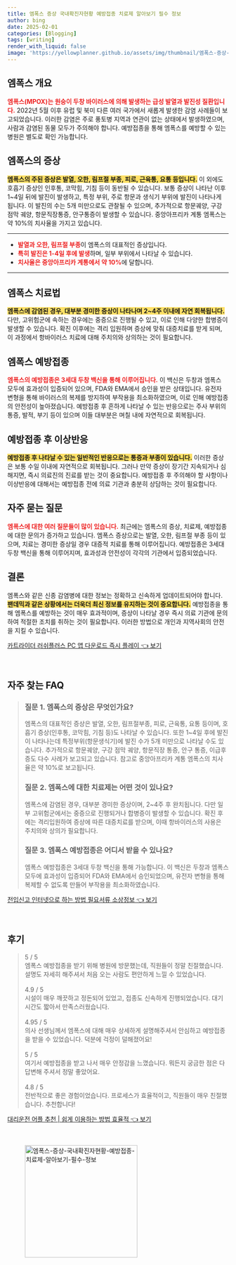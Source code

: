 ```yaml
---
title: 엠폭스 증상 국내확진자현황 예방접종 치료제 알아보기 필수 정보
author: bing
date: 2025-02-01
categories: [Blogging]
tags: [writing]
render_with_liquid: false
image: 'https://yellowplanner.github.io/assets/img/thumbnail/엠폭스-증상-국내확진자현황-예방접종-치료제-알아보기-필수-정보.webp'
---
```



<h2 id='엠폭스 개요'>엠폭스 개요</h2>

<p><b><span style="color: #ee2323;">엠폭스(MPOX)는 원숭이 두창 바이러스에 의해 발생하는 급성 발열과 발진성 질환입니다.</span></b> 2022년 5월 이후 유럽 및 북미 다른 여러 국가에서 새롭게 발생한 감염 사례들이 보고되었습니다. 이러한 감염은 주로 풍토병 지역과 연관이 없는 상태에서 발생하였으며, 사람과 감염된 동물 모두가 주의해야 합니다. 예방접종을 통해 엠폭스를 예방할 수 있는 병원은 별도로 확인 가능합니다.</p>

<h2 id='엠폭스의 증상'>엠폭스의 증상</h2>

<p><b><span style="background-color: #ffe066;">엠폭스의 주된 증상은 발열, 오한, 림프절 부종, 피로, 근육통, 요통 등입니다.</span></b> 이 외에도 호흡기 증상인 인후통, 코막힘, 기침 등이 동반될 수 있습니다. 보통 증상이 나타난 이후 1~4일 뒤에 발진이 발생하고, 특정 부위, 주로 항문과 생식기 부위에 발진이 나타나게 됩니다. 이 발진의 수는 5개 미만으로도 관찰될 수 있으며, 추가적으로 항문궤양, 구강 점막 궤양, 항문직장통증, 안구통증이 발생할 수 있습니다. 중앙아프리카 계통 엠폭스는 약 10%의 치사율을 가지고 있습니다.</p>

<hr />

<ul>
    <li><b><span style="color: #ee2323;">발열과 오한, 림프절 부종</span></b>이 엠폭스의 대표적인 증상입니다.</li>
    <li><b><span style="color: #ee2323;">특히 발진은 1-4일 후에 발생</span></b>하며, 일부 부위에서 나타날 수 있습니다.</li>
    <li><b><span style="color: #ee2323;">치사율은 중앙아프리카 계통에서 약 10%</span></b>에 달합니다.</li>
</ul>

<hr />

<h2 id='엠폭스 치료법'>엠폭스 치료법</h2>

<p><b><span style="background-color: #ffe066;">엠폭스에 감염된 경우, 대부분 경미한 증상이 나타나며 2~4주 이내에 자연 회복됩니다.</span></b> 다만, 고위험군에 속하는 경우에는 중증으로 진행될 수 있고, 이로 인해 다양한 합병증이 발생할 수 있습니다. 확진 이후에는 격리 입원하며 증상에 맞춰 대증치료를 받게 되며, 이 과정에서 항바이러스 치료에 대해 주치의와 상의하는 것이 필요합니다.</p>

<h2 id='엠폭스 예방접종'>엠폭스 예방접종</h2>

<p><b><span style="color: #ee2323;">엠폭스의 예방접종은 3세대 두창 백신을 통해 이루어집니다.</span></b> 이 백신은 두창과 엠폭스 모두에 효과성이 입증되어 있으며, FDA와 EMA에서 승인을 받은 상태입니다. 유전자 변형을 통해 바이러스의 복제를 방지하여 부작용을 최소화하였으며, 이로 인해 예방접종의 안전성이 높아졌습니다. 예방접종 후 흔하게 나타날 수 있는 반응으로는 주사 부위의 통증, 발적, 부기 등이 있으며 이들 대부분은 며칠 내에 자연적으로 회복됩니다.</p>

<h2 id='예방접종 후 이상반응'>예방접종 후 이상반응</h2>

<p><b><span style="background-color: #ffe066;">예방접종 후 나타날 수 있는 일반적인 반응으로는 통증과 부종이 있습니다.</span></b> 이러한 증상은 보통 수일 이내에 자연적으로 회복됩니다. 그러나 만약 증상이 장기간 지속되거나 심해지면, 즉시 의료진의 진료를 받는 것이 중요합니다. 예방접종 후 주의해야 할 사항이나 이상반응에 대해서는 예방접종 전에 의료 기관과 충분히 상담하는 것이 필요합니다.</p>

<h2 id='자주 묻는 질문'>자주 묻는 질문</h2>

<p><b><span style="color: #ee2323;">엠폭스에 대한 여러 질문들이 많이 있습니다.</span></b> 최근에는 엠폭스의 증상, 치료제, 예방접종에 대한 문의가 증가하고 있습니다. 엠폭스 증상으로는 발열, 오한, 림프절 부종 등이 있으며, 치료는 경미한 증상일 경우 대증적 치료를 통해 이루어집니다. 예방접종은 3세대 두창 백신을 통해 이루어지며, 효과성과 안전성이 각각의 기관에서 입증되었습니다.</p>

<h2 id='결론'>결론</h2>

<p>엠폭스와 같은 신종 감염병에 대한 정보는 정확하고 신속하게 업데이트되어야 합니다. <b><span style="background-color: #ffe066;">팬데믹과 같은 상황에서는 더욱더 최신 정보를 유지하는 것이 중요합니다.</span></b> 예방접종을 통해 엠폭스를 예방하는 것이 매우 효과적이며, 증상이 나타날 경우 즉시 의료 기관에 문의하여 적절한 조치를 취하는 것이 필요합니다. 이러한 방법으로 개인과 지역사회의 안전을 지킬 수 있습니다.</p>


<p><a class="click-button" title="카트라이더 러쉬플러스 PC 앱 다운로드 즉시 플레이" href="https://yellowplanner.github.io/posts/%EC%B9%B4%ED%8A%B8%EB%9D%BC%EC%9D%B4%EB%8D%94-%EB%9F%AC%EC%89%AC%ED%94%8C%EB%9F%AC%EC%8A%A4-PC-%EC%95%B1-%EB%8B%A4%EC%9A%B4%EB%A1%9C%EB%93%9C-%EC%A6%89%EC%8B%9C-%ED%94%8C%EB%A0%88%EC%9D%B4/" rel="dofollow">카트라이더 러쉬플러스 PC 앱 다운로드 즉시 플레이 👈 보기</a></p><br>
<h2 id='자주_찾는_FAQ'>자주 찾는 FAQ</h2>
<div itemscope="" itemtype="https://schema.org/FAQPage"> 
<blockquote> 
<div itemscope="" itemprop="mainEntity" itemtype="https://schema.org/Question"> 
<h3 itemprop="name">질문 1. 엠폭스의 증상은 무엇인가요?</h3> 
<div itemscope="" itemprop="acceptedAnswer" itemtype="https://schema.org/Answer"> 
<span itemprop="text"> 
<p>엠폭스의 대표적인 증상은 발열, 오한, 림프절부종, 피로, 근육통, 요통 등이며, 호흡기 증상(인후통, 코막힘, 기침 등)도 나타날 수 있습니다. 또한 1~4일 후에 발진이 나타나는데 특정부위(항문생식기)에 발진 수가 5개 미만으로 나타날 수도 있습니다. 추가적으로 항문궤양, 구강 점막 궤양, 항문직장 통증, 안구 통증, 이급후증도 다수 사례가 보고되고 있습니다. 참고로 중앙아프리카 계통 엠폭스의 치사율은 약 10%로 보고됩니다.</p> 
</span> 
</div> 
</div> 

<div itemscope="" itemprop="mainEntity" itemtype="https://schema.org/Question"> 
<h3 itemprop="name">질문 2. 엠폭스에 대한 치료제는 어떤 것이 있나요?</h3> 
<div itemscope="" itemprop="acceptedAnswer" itemtype="https://schema.org/Answer"> 
<span itemprop="text"> 
<p>엠폭스에 감염된 경우, 대부분 경미한 증상이며, 2~4주 후 완치됩니다. 다만 일부 고위험군에서는 중증으로 진행되거나 합병증이 발생할 수 있습니다. 확진 후에는 격리입원하여 증상에 따른 대증치료를 받으며, 이때 항바이러스의 사용은 주치의와 상의가 필요합니다.</p> 
</span> 
</div> 
</div> 

<div itemscope="" itemprop="mainEntity" itemtype="https://schema.org/Question"> 
<h3 itemprop="name">질문 3. 엠폭스 예방접종은 어디서 받을 수 있나요?</h3> 
<div itemscope="" itemprop="acceptedAnswer" itemtype="https://schema.org/Answer"> 
<span itemprop="text"> 
<p>엠폭스 예방접종은 3세대 두창 백신을 통해 가능합니다. 이 백신은 두창과 엠폭스 모두에 효과성이 입증되어 FDA와 EMA에서 승인되었으며, 유전자 변형을 통해 복제할 수 없도록 만들어 부작용을 최소화하였습니다.</p> 
</span> 
</div> 
</div> 

</blockquote> 
</div>
<p><a class="click-button" title="전입신고 인터넷으로 하는 방법 필요서류 소상정보" href="https://yellowplanner.github.io/posts/%EC%A0%84%EC%9E%85%EC%8B%A0%EA%B3%A0-%EC%9D%B8%ED%84%B0%EB%84%B7%EC%9C%BC%EB%A1%9C-%ED%95%98%EB%8A%94-%EB%B0%A9%EB%B2%95-%ED%95%84%EC%9A%94%EC%84%9C%EB%A5%98-%EC%86%8C%EC%83%81%EC%A0%95%EB%B3%B4/" rel="dofollow">전입신고 인터넷으로 하는 방법 필요서류 소상정보 👈 보기</a></p><br>
<h2 id='후기'>후기</h2>
<div itemscope itemtype="https://schema.org/Product">
  <blockquote>
  <div itemprop="review" itemscope itemtype="https://schema.org/Review">
      <div itemprop="reviewRating" itemscope itemtype="https://schema.org/Rating"> <span itemprop="ratingValue">5</span> / <span itemprop="bestRating">5</span> </div>
      <span itemprop="reviewBody">엠폭스 예방접종을 받기 위해 병원에 방문했는데, 직원들이 정말 친절했습니다. 설명도 자세히 해주셔서 처음 오는 사람도 편안하게 느낄 수 있었습니다.</span>
  </div>
  <br>
  <div itemprop="review" itemscope itemtype="https://schema.org/Review">
      <div itemprop="reviewRating" itemscope itemtype="https://schema.org/Rating"> <span itemprop="ratingValue">4.9</span> / <span itemprop="bestRating">5</span> </div>
      <span itemprop="reviewBody">시설이 매우 깨끗하고 정돈되어 있었고, 접종도 신속하게 진행되었습니다. 대기 시간도 짧아서 만족스러웠습니다.</span>
  </div>
  <br>
  <div itemprop="review" itemscope itemtype="https://schema.org/Review">
      <div itemprop="reviewRating" itemscope itemtype="https://schema.org/Rating"> <span itemprop="ratingValue">4.95</span> / <span itemprop="bestRating">5</span> </div>
      <span itemprop="reviewBody">의사 선생님께서 엠폭스에 대해 매우 상세하게 설명해주셔서 안심하고 예방접종을 받을 수 있었습니다. 덕분에 걱정이 덜해졌어요!</span>
  </div>
  <br>
  <div itemprop="review" itemscope itemtype="https://schema.org/Review">
      <div itemprop="reviewRating" itemscope itemtype="https://schema.org/Rating"> <span itemprop="ratingValue">5</span> / <span itemprop="bestRating">5</span> </div>
      <span itemprop="reviewBody">여기서 예방접종을 받고 나서 매우 안정감을 느꼈습니다. 뭐든지 궁금한 점은 다 답변해 주셔서 정말 좋았어요.</span>
  </div>
  <br>
  <div itemprop="review" itemscope itemtype="https://schema.org/Review">
      <div itemprop="reviewRating" itemscope itemtype="https://schema.org/Rating"> <span itemprop="ratingValue">4.8</span> / <span itemprop="bestRating">5</span> </div>
      <span itemprop="reviewBody">전반적으로 좋은 경험이었습니다. 프로세스가 효율적이고, 직원들이 매우 친절했습니다. 추천합니다!</span>
  </div>
  </blockquote>
</div>
<p><a class="click-button" title="대리운전 어플 추천 | 쉽게 이용하는 방법 효율적" href="https://yellowplanner.github.io/posts/%EB%8C%80%EB%A6%AC%EC%9A%B4%EC%A0%84-%EC%96%B4%ED%94%8C-%EC%B6%94%EC%B2%9C-%EC%89%BD%EA%B2%8C-%EC%9D%B4%EC%9A%A9%ED%95%98%EB%8A%94-%EB%B0%A9%EB%B2%95-%ED%9A%A8%EC%9C%A8%EC%A0%81/" rel="dofollow">대리운전 어플 추천 | 쉽게 이용하는 방법 효율적 👈 보기</a></p><br>
<figure class="image"><img src="https://yellowplanner.github.io/assets/img/thumbnail/엠폭스-증상-국내확진자현황-예방접종-치료제-알아보기-필수-정보.webp" alt="엠폭스-증상-국내확진자현황-예방접종-치료제-알아보기-필수-정보" width="256" height="256"></figure>